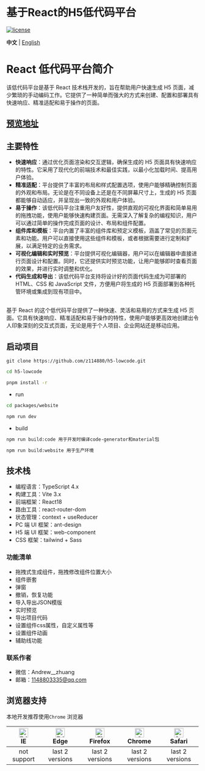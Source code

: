 # 基于React的H5低代码平台

[![license](https://img.shields.io/github/license/z114880/h5-lowcode.svg)](LICENSE)

**中文** | [English](./README.EN.md)


# React 低代码平台简介

该低代码平台是基于 React 技术栈开发的，旨在帮助用户快速生成 H5 页面，减少繁琐的手动编码工作。它提供了一种简单而强大的方式来创建、配置和部署具有快速响应、精准适配和易于操作的页面。

## [预览地址](https://funet.top)

## 主要特性

- **快速响应**：通过优化页面渲染和交互逻辑，确保生成的 H5 页面具有快速响应的特性。它采用了现代化的前端技术和最佳实践，以最小化加载时间、提高用户体验。
- **精准适配**：平台提供了丰富的布局和样式配置选项，使用户能够精确控制页面的外观和布局。无论是在不同设备上还是在不同屏幕尺寸上，生成的 H5 页面都能够自动适应，并呈现出一致的外观和用户体验。
- **易于操作**：该低代码平台注重用户友好性，提供直观的可视化界面和简单易用的拖拽功能，使用户能够快速构建页面。无需深入了解复杂的编程知识，用户可以通过简单的操作完成页面的设计、布局和组件配置。
- **组件库和模板**：平台内置了丰富的组件库和预定义模板，涵盖了常见的页面元素和功能。用户可以直接使用这些组件和模板，或者根据需要进行定制和扩展，以满足特定的业务需求。
- **可视化编辑和实时预览**：平台提供可视化编辑器，用户可以在编辑器中直接进行页面设计和配置。同时，它还提供实时预览功能，让用户能够即时查看页面的效果，并进行实时调整和优化。
- **代码生成和导出**：该低代码平台支持将设计好的页面代码生成为可部署的 HTML、CSS 和 JavaScript 文件，方便用户将生成的 H5 页面部署到各种托管环境或集成到现有项目中。

##

基于 React 的这个低代码平台提供了一种快速、灵活和易用的方式来生成 H5 页面。它具有快速响应、精准适配和易于操作的特性，使用户能够更高效地创建出令人印象深刻的交互式页面，无论是用于个人项目、企业网站还是移动应用。


## 启动项目

```shell
git clone https://github.com/z114880/h5-lowcode.git
```

```bash
cd h5-lowcode

pnpm install -r
```

- run

```bash
cd packages/website

npm run dev
```

- build

```bash
npm run build:code 用于开发时编译code-generator和material包

npm run build:website 用于生产环境
```

## 技术栈

- 编程语言：TypeScript 4.x
- 构建工具：Vite 3.x
- 前端框架：React18
- 路由工具：react-router-dom
- 状态管理：context + useReducer
- PC 端 UI 框架：ant-design
- H5 端 UI 框架：web-component
- CSS 框架：tailwind + Sass

### 功能清单

- 拖拽式生成组件，拖拽修改组件位置大小
- 组件嵌套
- 弹窗
- 撤销，恢复功能
- 导入导出JSON模版
- 实时预览
- 导出项目代码
- 设置组件css属性，自定义属性等
- 设置组件动画
- 辅助线功能

### 联系作者

- 微信：Andrew__zhuang
- 邮箱：1148803335@qq.com

## 浏览器支持

本地开发推荐使用`Chrome` 浏览器

| [<img src="https://raw.githubusercontent.com/alrra/browser-logos/master/src/edge/edge_48x48.png" alt=" Edge" width="24px" height="24px" />](http://godban.github.io/browsers-support-badges/)</br>IE | [<img src="https://raw.githubusercontent.com/alrra/browser-logos/master/src/edge/edge_48x48.png" alt=" Edge" width="24px" height="24px" />](http://godban.github.io/browsers-support-badges/)</br>Edge | [<img src="https://raw.githubusercontent.com/alrra/browser-logos/master/src/firefox/firefox_48x48.png" alt="Firefox" width="24px" height="24px" />](http://godban.github.io/browsers-support-badges/)</br>Firefox | [<img src="https://raw.githubusercontent.com/alrra/browser-logos/master/src/chrome/chrome_48x48.png" alt="Chrome" width="24px" height="24px" />](http://godban.github.io/browsers-support-badges/)</br>Chrome | [<img src="https://raw.githubusercontent.com/alrra/browser-logos/master/src/safari/safari_48x48.png" alt="Safari" width="24px" height="24px" />](http://godban.github.io/browsers-support-badges/)</br>Safari |
| :-: | :-: | :-: | :-: | :-: |
| not support | last 2 versions | last 2 versions | last 2 versions | last 2 versions |

